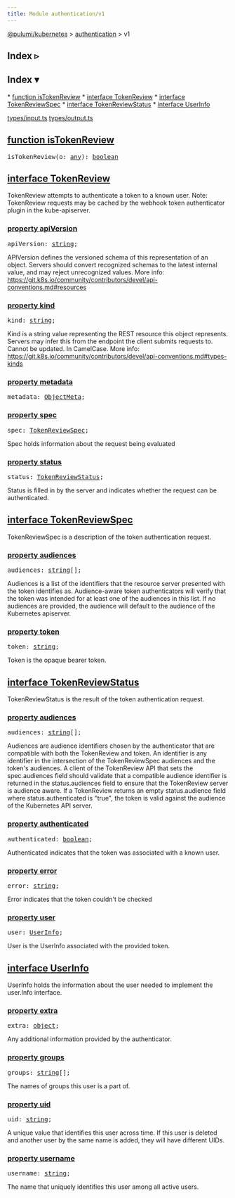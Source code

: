 ```yaml
---
title: Module authentication/v1
---
```


<!-- WARNING: this page was generated by a tool. Do not edit it by hand. -->
<!-- To change it, please see https://github.com/pulumi/docs/tree/master/tools/tscdocgen. -->

<a href="../../index.html">@pulumi/kubernetes</a> &gt; <a href="../index.html">authentication</a> &gt; v1

<div class="toggleVisible" markdown="1">
<div class="collapsed" markdown="1">
<h2 class="pdoc-module-header toggleButton" title="Click to show Index">Index ▹</h2>
</div>
<div class="expanded" markdown="1">
<h2 class="pdoc-module-header toggleButton" title="Click to hide Index">Index ▾</h2>
<div class="pdoc-module-contents" markdown="1">
* <a href="#isTokenReview">function isTokenReview</a>
* <a href="#TokenReview">interface TokenReview</a>
* <a href="#TokenReviewSpec">interface TokenReviewSpec</a>
* <a href="#TokenReviewStatus">interface TokenReviewStatus</a>
* <a href="#UserInfo">interface UserInfo</a>

<a href="https://github.com/pulumi/pulumi-kubernetes/blob/master/sdk/nodejs/types/input.ts">types/input.ts</a> <a href="https://github.com/pulumi/pulumi-kubernetes/blob/master/sdk/nodejs/types/output.ts">types/output.ts</a> 
</div>
</div>
</div>


<h2 class="pdoc-module-header" id="isTokenReview">
<a class="pdoc-member-name" href="https://github.com/pulumi/pulumi-kubernetes/blob/master/sdk/nodejs/types/input.ts#L4810">function <b>isTokenReview</b></a>
</h2>
<div class="pdoc-module-contents" markdown="1">

<pre class="highlight"><span class='kd'></span>isTokenReview(o: <span class='kd'><a href='https://www.typescriptlang.org/docs/handbook/basic-types.html#any'>any</a></span>): <span class='kd'><a href='https://developer.mozilla.org/en-US/docs/Web/JavaScript/Reference/Global_Objects/Boolean'>boolean</a></span></pre>

</div>
<h2 class="pdoc-module-header" id="TokenReview">
<a class="pdoc-member-name" href="https://github.com/pulumi/pulumi-kubernetes/blob/master/sdk/nodejs/types/output.ts#L4519">interface <b>TokenReview</b></a>
</h2>
<div class="pdoc-module-contents" markdown="1">

TokenReview attempts to authenticate a token to a known user. Note: TokenReview requests may
be cached by the webhook token authenticator plugin in the kube-apiserver.

<h3 class="pdoc-member-header" id="TokenReview-apiVersion">
<a class="pdoc-child-name" href="https://github.com/pulumi/pulumi-kubernetes/blob/master/sdk/nodejs/types/output.ts#L4526">property <b>apiVersion</b></a>
</h3>
<div class="pdoc-member-contents" markdown="1">
<pre class="highlight"><span class='kd'></span>apiVersion: <span class='kd'><a href='https://developer.mozilla.org/en-US/docs/Web/JavaScript/Reference/Global_Objects/String'>string</a></span>;</pre>

APIVersion defines the versioned schema of this representation of an object. Servers should
convert recognized schemas to the latest internal value, and may reject unrecognized
values. More info:
https://git.k8s.io/community/contributors/devel/api-conventions.md#resources

</div>
<h3 class="pdoc-member-header" id="TokenReview-kind">
<a class="pdoc-child-name" href="https://github.com/pulumi/pulumi-kubernetes/blob/master/sdk/nodejs/types/output.ts#L4534">property <b>kind</b></a>
</h3>
<div class="pdoc-member-contents" markdown="1">
<pre class="highlight"><span class='kd'></span>kind: <span class='kd'><a href='https://developer.mozilla.org/en-US/docs/Web/JavaScript/Reference/Global_Objects/String'>string</a></span>;</pre>

Kind is a string value representing the REST resource this object represents. Servers may
infer this from the endpoint the client submits requests to. Cannot be updated. In
CamelCase. More info:
https://git.k8s.io/community/contributors/devel/api-conventions.md#types-kinds

</div>
<h3 class="pdoc-member-header" id="TokenReview-metadata">
<a class="pdoc-child-name" href="https://github.com/pulumi/pulumi-kubernetes/blob/master/sdk/nodejs/types/output.ts#L4537">property <b>metadata</b></a>
</h3>
<div class="pdoc-member-contents" markdown="1">
<pre class="highlight"><span class='kd'></span>metadata: <a href='#ObjectMeta'>ObjectMeta</a>;</pre>
</div>
<h3 class="pdoc-member-header" id="TokenReview-spec">
<a class="pdoc-child-name" href="https://github.com/pulumi/pulumi-kubernetes/blob/master/sdk/nodejs/types/output.ts#L4542">property <b>spec</b></a>
</h3>
<div class="pdoc-member-contents" markdown="1">
<pre class="highlight"><span class='kd'></span>spec: <a href='#TokenReviewSpec'>TokenReviewSpec</a>;</pre>

Spec holds information about the request being evaluated

</div>
<h3 class="pdoc-member-header" id="TokenReview-status">
<a class="pdoc-child-name" href="https://github.com/pulumi/pulumi-kubernetes/blob/master/sdk/nodejs/types/output.ts#L4547">property <b>status</b></a>
</h3>
<div class="pdoc-member-contents" markdown="1">
<pre class="highlight"><span class='kd'></span>status: <a href='#TokenReviewStatus'>TokenReviewStatus</a>;</pre>

Status is filled in by the server and indicates whether the request can be authenticated.

</div>
</div>
<h2 class="pdoc-module-header" id="TokenReviewSpec">
<a class="pdoc-member-name" href="https://github.com/pulumi/pulumi-kubernetes/blob/master/sdk/nodejs/types/output.ts#L4554">interface <b>TokenReviewSpec</b></a>
</h2>
<div class="pdoc-module-contents" markdown="1">

TokenReviewSpec is a description of the token authentication request.

<h3 class="pdoc-member-header" id="TokenReviewSpec-audiences">
<a class="pdoc-child-name" href="https://github.com/pulumi/pulumi-kubernetes/blob/master/sdk/nodejs/types/output.ts#L4561">property <b>audiences</b></a>
</h3>
<div class="pdoc-member-contents" markdown="1">
<pre class="highlight"><span class='kd'></span>audiences: <span class='kd'><a href='https://developer.mozilla.org/en-US/docs/Web/JavaScript/Reference/Global_Objects/String'>string</a></span>[];</pre>

Audiences is a list of the identifiers that the resource server presented with the token
identifies as. Audience-aware token authenticators will verify that the token was intended
for at least one of the audiences in this list. If no audiences are provided, the audience
will default to the audience of the Kubernetes apiserver.

</div>
<h3 class="pdoc-member-header" id="TokenReviewSpec-token">
<a class="pdoc-child-name" href="https://github.com/pulumi/pulumi-kubernetes/blob/master/sdk/nodejs/types/output.ts#L4566">property <b>token</b></a>
</h3>
<div class="pdoc-member-contents" markdown="1">
<pre class="highlight"><span class='kd'></span>token: <span class='kd'><a href='https://developer.mozilla.org/en-US/docs/Web/JavaScript/Reference/Global_Objects/String'>string</a></span>;</pre>

Token is the opaque bearer token.

</div>
</div>
<h2 class="pdoc-module-header" id="TokenReviewStatus">
<a class="pdoc-member-name" href="https://github.com/pulumi/pulumi-kubernetes/blob/master/sdk/nodejs/types/output.ts#L4573">interface <b>TokenReviewStatus</b></a>
</h2>
<div class="pdoc-module-contents" markdown="1">

TokenReviewStatus is the result of the token authentication request.

<h3 class="pdoc-member-header" id="TokenReviewStatus-audiences">
<a class="pdoc-child-name" href="https://github.com/pulumi/pulumi-kubernetes/blob/master/sdk/nodejs/types/output.ts#L4583">property <b>audiences</b></a>
</h3>
<div class="pdoc-member-contents" markdown="1">
<pre class="highlight"><span class='kd'></span>audiences: <span class='kd'><a href='https://developer.mozilla.org/en-US/docs/Web/JavaScript/Reference/Global_Objects/String'>string</a></span>[];</pre>

Audiences are audience identifiers chosen by the authenticator that are compatible with
both the TokenReview and token. An identifier is any identifier in the intersection of the
TokenReviewSpec audiences and the token's audiences. A client of the TokenReview API that
sets the spec.audiences field should validate that a compatible audience identifier is
returned in the status.audiences field to ensure that the TokenReview server is audience
aware. If a TokenReview returns an empty status.audience field where status.authenticated
is "true", the token is valid against the audience of the Kubernetes API server.

</div>
<h3 class="pdoc-member-header" id="TokenReviewStatus-authenticated">
<a class="pdoc-child-name" href="https://github.com/pulumi/pulumi-kubernetes/blob/master/sdk/nodejs/types/output.ts#L4588">property <b>authenticated</b></a>
</h3>
<div class="pdoc-member-contents" markdown="1">
<pre class="highlight"><span class='kd'></span>authenticated: <span class='kd'><a href='https://developer.mozilla.org/en-US/docs/Web/JavaScript/Reference/Global_Objects/Boolean'>boolean</a></span>;</pre>

Authenticated indicates that the token was associated with a known user.

</div>
<h3 class="pdoc-member-header" id="TokenReviewStatus-error">
<a class="pdoc-child-name" href="https://github.com/pulumi/pulumi-kubernetes/blob/master/sdk/nodejs/types/output.ts#L4593">property <b>error</b></a>
</h3>
<div class="pdoc-member-contents" markdown="1">
<pre class="highlight"><span class='kd'></span>error: <span class='kd'><a href='https://developer.mozilla.org/en-US/docs/Web/JavaScript/Reference/Global_Objects/String'>string</a></span>;</pre>

Error indicates that the token couldn't be checked

</div>
<h3 class="pdoc-member-header" id="TokenReviewStatus-user">
<a class="pdoc-child-name" href="https://github.com/pulumi/pulumi-kubernetes/blob/master/sdk/nodejs/types/output.ts#L4598">property <b>user</b></a>
</h3>
<div class="pdoc-member-contents" markdown="1">
<pre class="highlight"><span class='kd'></span>user: <a href='#UserInfo'>UserInfo</a>;</pre>

User is the UserInfo associated with the provided token.

</div>
</div>
<h2 class="pdoc-module-header" id="UserInfo">
<a class="pdoc-member-name" href="https://github.com/pulumi/pulumi-kubernetes/blob/master/sdk/nodejs/types/output.ts#L4605">interface <b>UserInfo</b></a>
</h2>
<div class="pdoc-module-contents" markdown="1">

UserInfo holds the information about the user needed to implement the user.Info interface.

<h3 class="pdoc-member-header" id="UserInfo-extra">
<a class="pdoc-child-name" href="https://github.com/pulumi/pulumi-kubernetes/blob/master/sdk/nodejs/types/output.ts#L4609">property <b>extra</b></a>
</h3>
<div class="pdoc-member-contents" markdown="1">
<pre class="highlight"><span class='kd'></span>extra: <span class='kd'><a href='https://developer.mozilla.org/en-US/docs/Web/JavaScript/Reference/Global_Objects/Object'>object</a></span>;</pre>

Any additional information provided by the authenticator.

</div>
<h3 class="pdoc-member-header" id="UserInfo-groups">
<a class="pdoc-child-name" href="https://github.com/pulumi/pulumi-kubernetes/blob/master/sdk/nodejs/types/output.ts#L4614">property <b>groups</b></a>
</h3>
<div class="pdoc-member-contents" markdown="1">
<pre class="highlight"><span class='kd'></span>groups: <span class='kd'><a href='https://developer.mozilla.org/en-US/docs/Web/JavaScript/Reference/Global_Objects/String'>string</a></span>[];</pre>

The names of groups this user is a part of.

</div>
<h3 class="pdoc-member-header" id="UserInfo-uid">
<a class="pdoc-child-name" href="https://github.com/pulumi/pulumi-kubernetes/blob/master/sdk/nodejs/types/output.ts#L4620">property <b>uid</b></a>
</h3>
<div class="pdoc-member-contents" markdown="1">
<pre class="highlight"><span class='kd'></span>uid: <span class='kd'><a href='https://developer.mozilla.org/en-US/docs/Web/JavaScript/Reference/Global_Objects/String'>string</a></span>;</pre>

A unique value that identifies this user across time. If this user is deleted and another
user by the same name is added, they will have different UIDs.

</div>
<h3 class="pdoc-member-header" id="UserInfo-username">
<a class="pdoc-child-name" href="https://github.com/pulumi/pulumi-kubernetes/blob/master/sdk/nodejs/types/output.ts#L4625">property <b>username</b></a>
</h3>
<div class="pdoc-member-contents" markdown="1">
<pre class="highlight"><span class='kd'></span>username: <span class='kd'><a href='https://developer.mozilla.org/en-US/docs/Web/JavaScript/Reference/Global_Objects/String'>string</a></span>;</pre>

The name that uniquely identifies this user among all active users.

</div>
</div>
